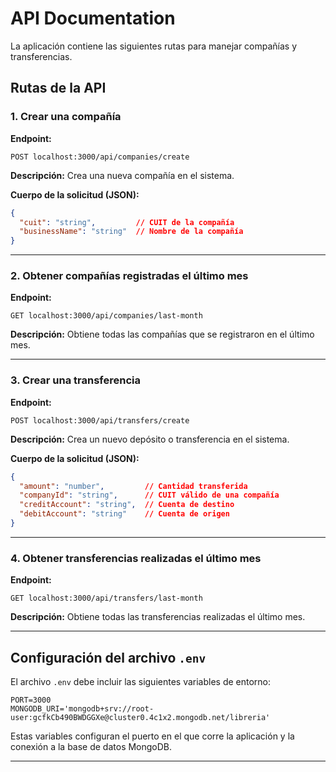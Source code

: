 # API Documentation

La aplicación contiene las siguientes rutas para manejar compañías y transferencias.

## Rutas de la API

### 1. Crear una compañía
**Endpoint:**
```
POST localhost:3000/api/companies/create
```

**Descripción:**
Crea una nueva compañía en el sistema.

**Cuerpo de la solicitud (JSON):**
```json
{
  "cuit": "string",         // CUIT de la compañía
  "businessName": "string"  // Nombre de la compañía
}
```

---

### 2. Obtener compañías registradas el último mes
**Endpoint:**
```
GET localhost:3000/api/companies/last-month
```

**Descripción:**
Obtiene todas las compañías que se registraron en el último mes.

---

### 3. Crear una transferencia
**Endpoint:**
```
POST localhost:3000/api/transfers/create
```

**Descripción:**
Crea un nuevo depósito o transferencia en el sistema.

**Cuerpo de la solicitud (JSON):**
```json
{
  "amount": "number",         // Cantidad transferida
  "companyId": "string",      // CUIT válido de una compañía
  "creditAccount": "string",  // Cuenta de destino
  "debitAccount": "string"    // Cuenta de origen
}
```

---

### 4. Obtener transferencias realizadas el último mes
**Endpoint:**
```
GET localhost:3000/api/transfers/last-month
```

**Descripción:**
Obtiene todas las transferencias realizadas el último mes.

---

## Configuración del archivo `.env`
El archivo `.env` debe incluir las siguientes variables de entorno:

```dotenv
PORT=3000
MONGODB_URI='mongodb+srv://root-user:gcfkCb490BWDGGXe@cluster0.4c1x2.mongodb.net/libreria'
```

Estas variables configuran el puerto en el que corre la aplicación y la conexión a la base de datos MongoDB.

---
